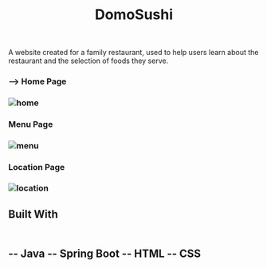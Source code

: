 
<h1 align="center"> DomoSushi </h1>
<br/>

<p> A website created for a family restaurant, used to help users learn about the restaurant and the selection of foods they serve.<p/>

<h3> --> Home Page <h3/>

  ![home](https://user-images.githubusercontent.com/97468788/172720028-8907b08e-e79f-40c2-8be4-9022503b81f0.png)

<h3> Menu Page <h3/>
  
  ![menu](https://user-images.githubusercontent.com/97468788/172720046-f2112e72-826c-41f6-a6c2-6e1babe8cf67.png)

<h3> Location Page <h3/>

  ![location](https://user-images.githubusercontent.com/97468788/172720040-ada00493-1c61-415d-bab5-e49c1ef2e729.png)

<h2> Built With <h2/>
<br>
-- Java
-- Spring Boot
-- HTML
-- CSS
